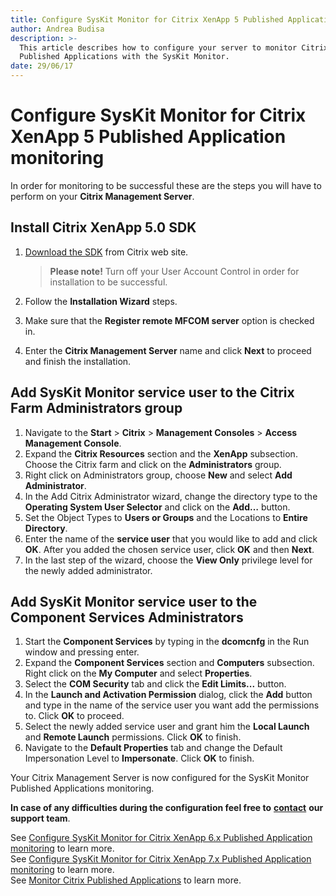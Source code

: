 ```yaml
---
title: Configure SysKit Monitor for Citrix XenApp 5 Published Application monitoring
author: Andrea Budisa
description: >-
  This article describes how to configure your server to monitor Citrix
  Published Applications with the SysKit Monitor.
date: 29/06/17
---
```


# Configure SysKit Monitor for Citrix XenApp 5 Published Application monitoring

In order for monitoring to be successful these are the steps you will have to perform on your **Citrix Management Server**.

## Install Citrix XenApp 5.0 SDK

1. [Download the SDK](http://www.citrix.com/static/cdn/archivedsdks/mfcom/5.0/mpssdk.msi) from Citrix web site.

   > **Please note!** Turn off your User Account Control in order for installation to be successful.

2. Follow the **Installation Wizard** steps.
3. Make sure that the **Register remote MFCOM server** option is checked in.
4. Enter the **Citrix Management Server** name and click **Next** to proceed and finish the installation.

## Add SysKit Monitor service user to the Citrix Farm Administrators group

1. Navigate to the **Start** &gt; **Citrix** &gt; **Management Consoles** &gt; **Access Management Console**.
2. Expand the **Citrix Resources** section and the **XenApp** subsection. Choose the Citrix farm and click on the **Administrators** group.
3. Right click on Administrators group, choose **New** and select **Add Administrator**.
4. In the Add Citrix Administrator wizard, change the directory type to the **Operating System User Selector** and click on the **Add…** button.
5. Set the Object Types to **Users or Groups** and the Locations to **Entire Directory**.
6. Enter the name of the **service user** that you would like to add and click **OK**. After you added the chosen service user, click **OK** and then **Next**.
7. In the last step of the wizard, choose the **View Only** privilege level for the newly added administrator.

## Add SysKit Monitor service user to the Component Services Administrators

1. Start the **Component Services** by typing in the **dcomcnfg** in the Run window and pressing enter.
2. Expand the **Component Services** section and **Computers** subsection. Right click on the **My Computer** and select **Properties**.
3. Select the **COM Security** tab and click the **Edit Limits...** button.
4. In the **Launch and Activation Permission** dialog, click the **Add** button and type in the name of the service user you want add the permissions to. Click **OK** to proceed.
5. Select the newly added service user and grant him the **Local Launch** and **Remote Launch** permissions. Click **OK** to finish.
6. Navigate to the **Default Properties** tab and change the Default Impersonation Level to **Impersonate**. Click **OK** to finish.

Your Citrix Management Server is now configured for the SysKit Monitor Published Applications monitoring.

**In case of any difficulties during the configuration feel free to** [**contact**](https://www.syskit.com/company/contact-us) **our support team**.

See [Configure SysKit Monitor for Citrix XenApp 6.x Published Application monitoring](monitor-citrix-xenapp5-published-applications.md) to learn more.  
See [Configure SysKit Monitor for Citrix XenApp 7.x Published Application monitoring](monitor-citrix-xenapp5-published-applications.md) to learn more.  
See [Monitor Citrix Published Applications](monitor-citrix-published-applications.md) to learn more.

